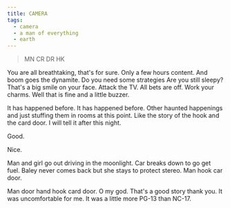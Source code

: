 ```yaml
---
title: CAMERA
tags:
  - camera
  - a man of everything
  - earth
---
```

> MN CR DR HK

You are all breathtaking, that's for sure. Only a few hours content. And boom goes the dynamite. Do you need some strategies Are you still sleepy? That's a big smile on your face. Attack the TV. All bets are off. Work your charms. Well that is fine and a little buzzer.

It has happened before. It has happened before. Other haunted happenings and just stuffing them in rooms at this point. Like the story of the hook and the card door. I will tell it after this night.

Good.

Nice.

Man and girl go out driving in the moonlight. Car breaks down to go get fuel. Baley never comes back but she stays to protect stereo. Man hook car door.

Man door hand hook card door. O my god. That's a good story thank you. It was uncomfortable for me. It was a little more PG-13 than NC-17.
